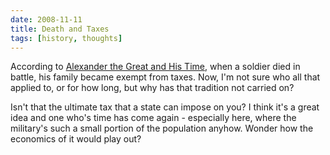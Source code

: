 ```yaml
---
date: 2008-11-11
title: Death and Taxes
tags: [history, thoughts]
---
```

According to <a href="http://www.amazon.com/gp/product/0786182288?ie=UTF8&tag=slipangleorg-20&link_code=as3&camp=211189&creative=373489&creativeASIN=0786182288">Alexander the Great and His Time</a>, when a soldier died in battle, his family became exempt from taxes. Now, I'm not sure who all that applied to, or for how long, but why has that tradition not carried on? <p>Isn't that the ultimate tax that a state can impose on you? I think it's a great idea and one who's time has come again - especially here, where the military's such a small portion of the population anyhow. Wonder how the economics of it would play out?</p>